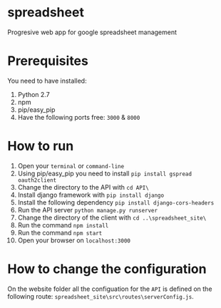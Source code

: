 # spreadsheet
Progresive web app for google spreadsheet management

# Prerequisites
You need to have installed:
1. Python 2.7
2. npm
3. pip/easy_pip
4. Have the following ports free: `3000` & `8000`

# How to run
1. Open your `terminal` or `command-line`
2. Using pip/easy_pip you need to install `pip install gspread oauth2client`
3. Change the directory to the API with `cd API\`
4. Install django framework with `pip install django`
5. Install the following dependency `pip install django-cors-headers`
6. Run the API server `python manage.py runserver`
7. Change the directory of the client with `cd ..\spreadsheet_site\`
8. Run the command `npm install`
9. Run the command `npm start`
10. Open your browser on `localhost:3000`

# How to change the configuration

On the website folder all the configuation for the `API` is defined on the following route: `spreadsheet_site\src\routes\serverConfig.js`.
